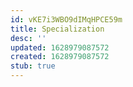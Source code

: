 ```yaml
---
id: vKE7i3WBO9dIMqHPCE59m
title: Specialization
desc: ''
updated: 1628979087572
created: 1628979087572
stub: true
---
```


